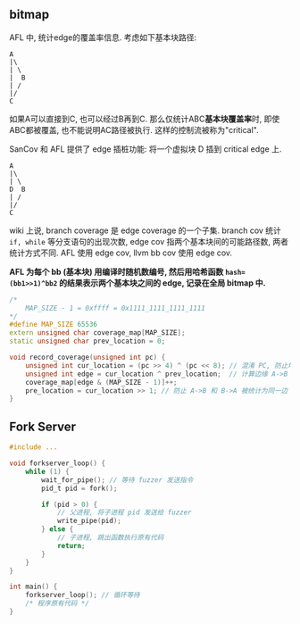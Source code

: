 ## bitmap

AFL 中, 统计edge的覆盖率信息. 考虑如下基本块路径:
```
A
|\
| \
|  B
| /
|/
C
```

如果A可以直接到C, 也可以经过B再到C. 那么仅统计ABC**基本块覆盖率**时, 即使ABC都被覆盖, 也不能说明AC路径被执行. 这样的控制流被称为"critical".

SanCov 和 AFL 提供了 edge 插桩功能: 将一个虚拟块 D 插到 critical edge 上.
```
A
|\
| \
D  B
| /
|/
C
```

wiki 上说, branch coverage 是 edge coverage 的一个子集. branch cov 统计 `if, while` 等分支语句的出现次数, edge cov 指两个基本块间的可能路径数, 两者统计方式不同. AFL 使用 edge cov, llvm bb cov 使用 edge cov.

**AFL 为每个 bb (基本块) 用编译时随机数编号, 然后用哈希函数 `hash=(bb1>>1)^bb2` 的结果表示两个基本块之间的 edge, 记录在全局 bitmap 中.**

```cpp
/*
	MAP_SIZE - 1 = 0xffff = 0x1111_1111_1111_1111
*/
#define MAP_SIZE 65536
extern unsigned char coverage_map[MAP_SIZE];
static unsigned char prev_location = 0;

void record_coverage(unsigned int pc) {
	unsigned int cur_location = (pc >> 4) ^ (pc << 8); // 混淆 PC, 防止地址频繁碰撞
	unsigned int edge = cur_location ^ prev_location;  // 计算边缘 A->B
	coverage_map[edge & (MAP_SIZE - 1)]++;
	pre_location = cur_location >> 1; // 防止 A->B 和 B->A 被统计为同一边
}
```

## Fork Server

```c
#include ...

void forkserver_loop() {
	while (1) {
		wait_for_pipe(); // 等待 fuzzer 发送指令
		pid_t pid = fork();

		if (pid > 0) {
			// 父进程, 将子进程 pid 发送给 fuzzer
			write_pipe(pid);
		} else {
			// 子进程, 跳出函数执行原有代码
			return;
		}
	}
}

int main() {
	forkserver_loop(); // 循环等待
	/* 程序原有代码 */
}
```